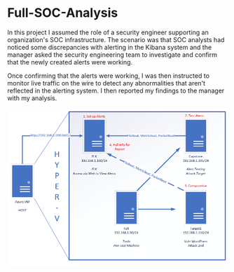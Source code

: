 # Full-SOC-Analysis

In this project I assumed the role of a security engineer supporting an organization's SOC infrastructure. The scenario was that SOC analysts had noticed some discrepancies with alerting in the Kibana system and the manager asked the security engineering team to investigate and confirm that the newly created alerts were working.

Once confirming that the alerts were working, I was then instructed to monitor live traffic on the wire to detect any abnormalities that aren't reflected in the alerting system. I then reported my findings to the manager with my analysis.

![Network Setup](https://github.com/tjhorneriv/Full-SOC-Analysis/blob/main/Network%20Setup.png)
